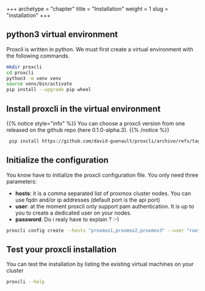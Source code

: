 +++
archetype = "chapter"
title = "Installation"
weight = 1
slug = "installation"
+++

## python3 virtual environment


Proxcli is written in python. We must first create a virtual environment with the following commands.

```bash
mkdir proxcli
cd proxcli
python3 -m venv venv
source venv/bin/activate
pip install --upgrade pip wheel
```


## Install proxcli in the virtual environment

{{% notice style="info" %}}
You can choose a proxcli version from one released on the github repo (here 0.1.0-alpha.3).
{{% /notice %}}


```bash
 pip install https://github.com/david-guenault/proxcli/archive/refs/tags/0.1.0-alpha.3.tar.gz
  ```

## Initialize the configuration

You know have to initialize the proxcli configuration file. You only need three parameters:
- **hosts**: it is a comma separated list of proxmox cluster nodes. You can use fqdn and/or ip addresses (default port is the api port)
- **user**: at the moment proxcli only support pam authentication. It is up to you to create a dedicated user on your nodes.
- **password**: Do i realy have to explain ? :-)

```bash
proxcli config create --hosts "proxmox1,proxmox2,proxmox3" --user "root@pam" --password "*********"
```

## Test your proxcli installation

 You can test the installation by listing the existing virtual machines on your cluster

 ```bash
 proxcli --help
 ```

